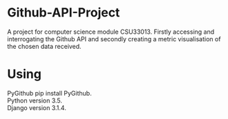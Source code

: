 # Github-API-Project
A project for computer science module CSU33013. Firstly accessing and interrogating the Github API and secondly creating a metric visualisation of the chosen data received.

# Using
PyGithub pip install PyGithub.<br>
Python version 3.5.<br>
Django version 3.1.4.
